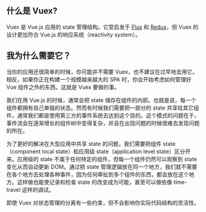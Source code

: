 ## 什么是 Vuex?

Vuex 是 Vue.js 应用的 state 管理结构。它受启发于 [Flux](https://facebook.github.io/flux/) 和 [Redux](https://github.com/rackt/redux)，但 Vuex 的设计更加符合 Vue.js 的响应系统（reactivity system）。

## 我为什么需要它？

当你的应用还很简单的时候，你可能并不需要 Vuex，也不建议在过早地去用它。相反，如果你正在构建一个规模越来越大的 SPA 时，你会开始考虑如何管理好 Vue 组件之外的东西。这就是 Vuex 要做的事。

我们在用 Vue.js 的时候，通常会把 state 储存在组件的内部。也就是说，每一个组件都拥有自己单独的状态。然而有时候我们需要把一部分的 state 共享给其它组件，通常我们都是使用第三方的事件系统去达到这个目的。这个模式的问题在于，事件流会在逐渐增长的组件树中变得复杂，并且在出现问题的时候很难去发现问题的所在。

为了更好的解决在大型应用中共享 state 的问题，我们需要把组件 state（component local state）和应用级 state（application level state）区分开来。应用级的 state 不属于任何特定的组件，但每一个组件仍然可以观察到 state 变化从而自动更新 DOM。通过把 state 管理逻辑放在同一个地方，我们就不需要在各个地方去处理各种事件，因为任何牵扯到多个组件的东西，都会放在这个地方。这样做也能使记录和检查 state 的改变成为可能，甚至可以做些像 time-travel 这样的调试。

即使 Vuex 对状态管理的分离有一些约束，但不会影响你实际代码结构的灵活性。
